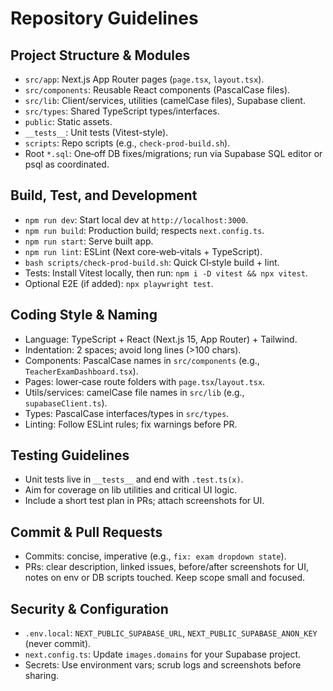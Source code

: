 # Repository Guidelines

## Project Structure & Modules
- `src/app`: Next.js App Router pages (`page.tsx`, `layout.tsx`).
- `src/components`: Reusable React components (PascalCase files).
- `src/lib`: Client/services, utilities (camelCase files), Supabase client.
- `src/types`: Shared TypeScript types/interfaces.
- `public`: Static assets.
- `__tests__`: Unit tests (Vitest-style).
- `scripts`: Repo scripts (e.g., `check-prod-build.sh`).
- Root `*.sql`: One‑off DB fixes/migrations; run via Supabase SQL editor or psql as coordinated.

## Build, Test, and Development
- `npm run dev`: Start local dev at `http://localhost:3000`.
- `npm run build`: Production build; respects `next.config.ts`.
- `npm run start`: Serve built app.
- `npm run lint`: ESLint (Next core‑web‑vitals + TypeScript).
- `bash scripts/check-prod-build.sh`: Quick CI‑style build + lint.
- Tests: Install Vitest locally, then run: `npm i -D vitest && npx vitest`.
- Optional E2E (if added): `npx playwright test`.

## Coding Style & Naming
- Language: TypeScript + React (Next.js 15, App Router) + Tailwind.
- Indentation: 2 spaces; avoid long lines (>100 chars).
- Components: PascalCase names in `src/components` (e.g., `TeacherExamDashboard.tsx`).
- Pages: lower‑case route folders with `page.tsx`/`layout.tsx`.
- Utils/services: camelCase file names in `src/lib` (e.g., `supabaseClient.ts`).
- Types: PascalCase interfaces/types in `src/types`.
- Linting: Follow ESLint rules; fix warnings before PR.

## Testing Guidelines
- Unit tests live in `__tests__` and end with `.test.ts(x)`.
- Aim for coverage on lib utilities and critical UI logic.
- Include a short test plan in PRs; attach screenshots for UI.

## Commit & Pull Requests
- Commits: concise, imperative (e.g., `fix: exam dropdown state`).
- PRs: clear description, linked issues, before/after screenshots for UI, notes on env or DB scripts touched. Keep scope small and focused.

## Security & Configuration
- `.env.local`: `NEXT_PUBLIC_SUPABASE_URL`, `NEXT_PUBLIC_SUPABASE_ANON_KEY` (never commit).
- `next.config.ts`: Update `images.domains` for your Supabase project.
- Secrets: Use environment vars; scrub logs and screenshots before sharing.
